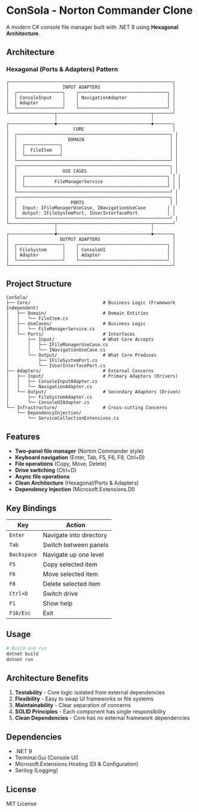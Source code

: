 # ConSola - Norton Commander Clone

A modern C# console file manager built with .NET 9 using **Hexagonal Architecture**.

## Architecture

### Hexagonal (Ports & Adapters) Pattern

```
┌─────────────────────────────────────────────────────────────┐
│                    INPUT ADAPTERS                           │
│  ┌─────────────────┐    ┌─────────────────────────────────┐ │
│  │ ConsoleInput    │    │ NavigationAdapter               │ │
│  │ Adapter         │    │                                 │ │
│  └─────────────────┘    └─────────────────────────────────┘ │
└─────────────────┬───────────────────────────────────┬───────┘
                  │                                   │
┌─────────────────▼───────────────────────────────────▼───────┐
│                        CORE                                 │
│  ┌─────────────────────────────────────────────────────────┐ │
│  │                   DOMAIN                                │ │
│  │  ┌─────────────┐                                        │ │
│  │  │  FileItem   │                                        │ │
│  │  └─────────────┘                                        │ │
│  └─────────────────────────────────────────────────────────┘ │
│  ┌─────────────────────────────────────────────────────────┐ │
│  │                 USE CASES                               │ │
│  │  ┌─────────────────────────────────────────────────────┐ │ │
│  │  │           FileManagerService                        │ │ │
│  │  └─────────────────────────────────────────────────────┘ │ │
│  └─────────────────────────────────────────────────────────┘ │
│  ┌─────────────────────────────────────────────────────────┐ │
│  │                    PORTS                                │ │
│  │  Input: IFileManagerUseCase, INavigationUseCase        │ │
│  │  Output: IFileSystemPort, IUserInterfacePort           │ │
│  └─────────────────────────────────────────────────────────┘ │
└─────────────────┬───────────────────────────────────┬───────┘
                  │                                   │
┌─────────────────▼───────────────────────────────────▼───────┐
│                   OUTPUT ADAPTERS                           │
│  ┌─────────────────┐    ┌─────────────────────────────────┐ │
│  │ FileSystem      │    │ ConsoleUI                       │ │
│  │ Adapter         │    │ Adapter                         │ │
│  └─────────────────┘    └─────────────────────────────────┘ │
└─────────────────────────────────────────────────────────────┘
```

## Project Structure

```
ConSola/
├── Core/                           # Business Logic (Framework Independent)
│   ├── Domain/                     # Domain Entities
│   │   └── FileItem.cs
│   ├── UseCases/                   # Business Logic
│   │   └── FileManagerService.cs
│   └── Ports/                      # Interfaces
│       ├── Input/                  # What Core Accepts
│       │   ├── IFileManagerUseCase.cs
│       │   └── INavigationUseCase.cs
│       └── Output/                 # What Core Produces
│           ├── IFileSystemPort.cs
│           └── IUserInterfacePort.cs
├── Adapters/                       # External Concerns
│   ├── Input/                      # Primary Adapters (Drivers)
│   │   ├── ConsoleInputAdapter.cs
│   │   └── NavigationAdapter.cs
│   └── Output/                     # Secondary Adapters (Driven)
│       ├── FileSystemAdapter.cs
│       └── ConsoleUIAdapter.cs
└── Infrastructure/                 # Cross-cutting Concerns
    └── DependencyInjection/
        └── ServiceCollectionExtensions.cs
```

## Features

- **Two-panel file manager** (Norton Commander style)
- **Keyboard navigation** (Enter, Tab, F5, F6, F8, Ctrl+D)
- **File operations** (Copy, Move, Delete)
- **Drive switching** (Ctrl+D)
- **Async file operations**
- **Clean Architecture** (Hexagonal/Ports & Adapters)
- **Dependency Injection** (Microsoft.Extensions.DI)

## Key Bindings

| Key | Action |
|-----|--------|
| `Enter` | Navigate into directory |
| `Tab` | Switch between panels |
| `Backspace` | Navigate up one level |
| `F5` | Copy selected item |
| `F6` | Move selected item |
| `F8` | Delete selected item |
| `Ctrl+D` | Switch drive |
| `F1` | Show help |
| `F10/Esc` | Exit |

## Usage

```bash
# Build and run
dotnet build
dotnet run
```

## Architecture Benefits

1. **Testability** - Core logic isolated from external dependencies
2. **Flexibility** - Easy to swap UI frameworks or file systems
3. **Maintainability** - Clear separation of concerns
4. **SOLID Principles** - Each component has single responsibility
5. **Clean Dependencies** - Core has no external framework dependencies

## Dependencies

- .NET 9
- Terminal.Gui (Console UI)
- Microsoft.Extensions.Hosting (DI & Configuration)
- Serilog (Logging)

## License

MIT License
